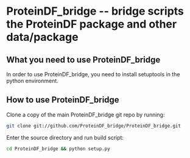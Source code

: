 ProteinDF_bridge -- bridge scripts the ProteinDF package and other data/package
===============================================================================

What you need to use ProteinDF_bridge
-------------------------------------

In order to use ProteinDF_bridge, 
you need to install setuptools in the python environment.


How to use ProteinDF_bridge
---------------------------

Clone a copy of the main ProteinDF_bridge git repo by running:

```bash
git clone git://github.com/ProteinDF_bridge/ProteinDF_bridge.git
```

Enter the source directory and run build script:

```bash
cd ProteinDF_bridge && python setup.py 
```

